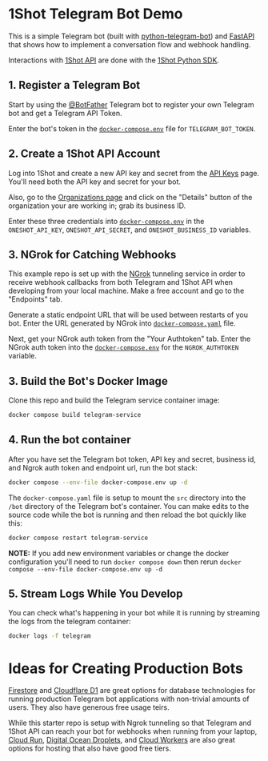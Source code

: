 # 1Shot Telegram Bot Demo

This is a simple Telegram bot (built with [python-telegram-bot](https://python-telegram-bot.org/)) and 
[FastAPI](https://fastapi.tiangolo.com/) that shows how to implement a conversation flow and webhook handling.

Interactions with [1Shot API](https://1shotapi.com) are done with the [1Shot Python SDK](https://pypi.org/project/uxly-1shot-client/). 

## 1. Register a Telegram Bot

Start by using the [@BotFather](https://telegram.me/BotFather) Telegram bot to register your own Telegram bot and get a Telegram API Token. 

Enter the bot's token in the [`docker-compose.env`](/docker-compose.env#L3) file for `TELEGRAM_BOT_TOKEN`.

## 2. Create a 1Shot API Account

Log into 1Shot and create a new API key and secret from the [API Keys](https://app.1shotapi.com/api-keys) page. You'll need both the API key and secret for your bot. 

Also, go to the [Organizations page](https://app.1shotapi.com/organizations) and click on the "Details" button of the organization your are working in; grab its business ID. 

Enter these three credentials into [`docker-compose.env`](/docker-compose.env#L6) in the `ONESHOT_API_KEY`, `ONESHOT_API_SECRET`, and `ONESHOT_BUSINESS_ID` variables. 

## 3. NGrok for Catching Webhooks

This example repo is set up with the [NGrok](https://ngrok.io) tunneling service in order to receive webhook callbacks from both Telegram and 1Shot API when developing from your local machine. Make a free account and go to the "Endpoints" tab. 

Generate a static endpoint URL that will be used between restarts of you bot. Enter the URL generated by NGrok into [`docker-compose.yaml`](/docker-compose.yaml#L10) file. 

Next, get your NGrok auth token from the "Your Authtoken" tab. Enter the NGrok auth token into the [`docker-compose.env`](/docker-compose.env#L4) for the `NGROK_AUTHTOKEN` variable.

## 3. Build the Bot's Docker Image

Clone this repo and build the Telegram service container image:

```sh
docker compose build telegram-service
```

## 4. Run the bot container

After you have set the Telegram bot token, API key and secret, business id, and Ngrok auth token and endpoint url, run the bot stack: 

```sh
docker compose --env-file docker-compose.env up -d
```

The `docker-compose.yaml` file is setup to mount the `src` directory into the `/bot` directory of the Telegram bot's container. You can
make edits to the source code while the bot is running and then reload the bot quickly like this:

```sh
docker compose restart telegram-service
```

**NOTE:** If you add new environment variables or change the docker configuration you'll need to run `docker compose down` then rerun `docker compose --env-file docker-compose.env up -d`

## 5. Stream Logs While You Develop

You can check what's happening in your bot while it is running by streaming the logs from the telegram container:

```sh
docker logs -f telegram
```

# Ideas for Creating Production Bots

[Firestore](https://firebase.google.com/docs/firestore) and [Cloudflare D1](https://developers.cloudflare.com/d1/) are great options for 
database technologies for running production Telegram bot applications with non-trivial amounts of users. They also have generous free usage
teirs. 

While this starter repo is setup with Ngrok tunneling so that Telegram and 1Shot API can reach your bot for webhooks when running from 
your laptop, [Cloud Run](https://cloud.google.com/run), [Digital Ocean Droplets](https://www.digitalocean.com/products/droplets), 
and [Cloud Workers](https://developers.cloudflare.com/workers/languages/python/packages/fastapi/) are also great options for hosting that 
also have good free tiers. 
